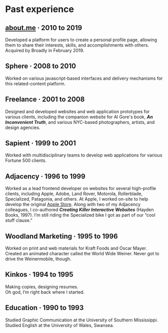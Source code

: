 # Past experience

## [**about.me**](https://about.me) · 2010 to 2019

Developed a platform for users to create a personal profile page, allowing them to share their interests, skills, and accomplishments with others. Acquired by Broadly in February 2019.

## **Sphere** · 2008 to 2010

Worked on various javascript-based interfaces and delivery mechanisms for this related-content platform.


## **Freelance** · 2001 to 2008

Designed and developed websites and web application prototypes for various clients, including the companion website for Al Gore's book, <em>**An Inconvenient Truth**</em>, and various NYC-based photographers, artists, and design agencies.


## **Sapient** · 1999 to 2001

Worked with multidisciplinary teams to develop web applications for various Fortune 500 clients.


## **Adjacency** · 1996 to 1999

Worked as a lead frontend developer on websites for several high-profile clients, including Apple, Adobe, Land Rover, Motorola, Rollerblade, Specialized, Patagonia, and others. At Apple, I worked on-site to help develop the original [Apple Store](https://store.apple.com). Along with two of my Adjacency colleagues, I co-authored <em>**Creating Killer Interactive Websites**</em> (Hayden Books, 1997). I’m still riding the Specialized bike I got as part of our “cool stuff clause.”


## **Woodland Marketing** · 1995 to 1996

Worked on print and web materials for Kraft Foods and Oscar Mayer. Created an animated character called the World Wide Weiner. Never got to drive the Weinermobile, though.


## **Kinkos** · 1994 to 1995

Making copies, designing resumes.<br/>Oh god, I’m right back where I started.


## **Education** · 1990 to 1993

Studied Graphic Communication at the University of Southern Mississippi. Studied English at the University of Wales, Swansea.
